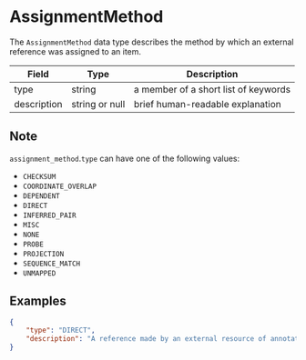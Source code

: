 # AssignmentMethod
The `AssignmentMethod` data type describes the method by which an external reference was assigned to an item.

| Field       | Type           | Description |
|-------------|----------------|-------------|
| type        | string         | a member of a short list of keywords
| description | string or null | brief human-readable explanation

## Note
`assignment_method`.`type` can have one of the following values:
  - `CHECKSUM`
  - `COORDINATE_OVERLAP`
  - `DEPENDENT`
  - `DIRECT`
  - `INFERRED_PAIR`
  - `MISC`
  - `NONE`
  - `PROBE`
  - `PROJECTION`
  - `SEQUENCE_MATCH`
  - `UNMAPPED`

## Examples
```json
{
    "type": "DIRECT",
    "description": "A reference made by an external resource of annotation to an Ensembl feature that Ensembl imports without modification"
}
```
